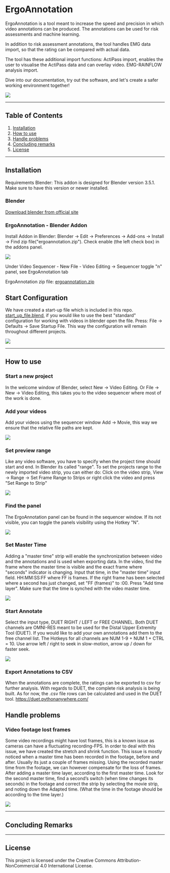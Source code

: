 # ErgoAnnotation
ErgoAnnotation is a tool meant to increase the speed and precision in which video annotations can be produced. The annotations can be used for risk assessments and machine learning.  

In addition to risk assessment annotations, the tool handles EMG data import, so that the rating can be compared with actual data. 

The tool has these additional import functions:
ActiPass import, enables the user to visualise the ActiPass data and can overlay video. 
EMG-RAINFLOW analysis import. 

Dive into our documentation, try out the software, and let's create a safer working environment together!

![](https://github.com/Rockfella/rockfella_public/blob/main/annotate_example.gif)

---

## Table of Contents

1. [Installation](#Installation)
2. [How to use](#How-to-use)
3. [Handle problems](#Handle-problems)
4. [Concluding remarks](#Concluding-Remarks)
5. [License](#License)


---

## Installation

Requirements
Blender: This addon is designed for Blender version 3.5.1. Make sure to have this version or newer installed.



### Blender


[Download blender from official site](https://www.blender.org/download/)



### ErgoAnnotation - Blender Addon
Install Addon in Blender: 
Blender -> Edit -> Preferences -> Add-ons -> Install -> Find zip file("ergoannotation.zip"). Check enable (the left check box) in the addons panel.

![](https://github.com/Rockfella/rockfella_public/blob/main/install_addon.png)


Under Video Sequencer - New File - Video Editing -> Sequencer toggle "n" panel, see ErgoAnnotation tab

ErgoAnnotation zip file:
[ergoannotation.zip](https://github.com/Rockfella/ErgoAnnotation/blob/master/latest/ergoannotation.zip)
## Start Configuration
We have created a start-up file which is included in this repo. [start_up_file.blend](https://github.com/Rockfella/ErgoAnnotation/blob/master/start_up_file.blend), if you would like to use 
the best "standard" configuration for working with videos in blender open the file. Press: File -> Defaults -> 
Save Startup File. This way the configuration will remain throughout different projects.

![](https://github.com/Rockfella/rockfella_public/blob/main/start_up_file.png)



---

## How to use

### Start a new project
In the welcome window of Blender, select New -> Video Editing. Or File -> New -> Video Editing, this takes you to the video sequencer where most of the work is done.



### Add your videos
Add your videos using the sequencer window Add -> Movie, this way we ensure that the relative file paths are kept. 

![](https://github.com/Rockfella/rockfella_public/blob/main/add_movie.gif)

### Set preview range
Like any video software, you have to specify when the project time should start and end. In Blender its called "range". To set the projects range to the newly imported video strip, you can either do: Click on the video strip, View -> Range -> Set Frame Range to Strips or right click the video and press "Set Range to Strip"


![](https://github.com/Rockfella/rockfella_public/blob/main/set_range.gif)

### Find the panel
The ErgoAnnotation panel can be found in the sequencer window. If its not visible, you can toggle the panels visibility using the Hotkey "N". 

![](https://github.com/Rockfella/rockfella_public/blob/main/toggle_panel.gif)

### Set Master Time

Adding a "master time" strip will enable the synchronization between video and the annotations and is used when exporting data. In the video, find the frame where the master time is visible and the exact frame where "seconds" indicator is changing. Input that time, in the "master time" input field. HH:MM:SS:FF where FF is frames. If the right frame has been selected where a second has just changed, set "FF (frames)" to :00. Press "Add time layer". Make sure that the time is synched with the video master time. 

![](https://github.com/Rockfella/rockfella_public/blob/main/master_time_colors.gif)

### Start Annotate
Select the input type, DUET RIGHT / LEFT or FREE CHANNEL. Both DUET channels are OMNI-RES meant to be used for the Distal Upper Extremity Tool (DUET). If you would like to add your own annotations add them to the free channel list. The Hotkeys for all channels are NUM 1-9 + NUM 1 + CTRL = 10. Use arrow left / right to seek in slow-motion, arrow up / down for faster seek.

![](https://github.com/Rockfella/rockfella_public/blob/main/annotate_example.gif)


### Export Annotations to CSV
When the annotations are complete, the ratings can be exported to csv for further analysis. With regards to DUET, the complete risk analysis is being built. As for now, the .csv file rows can be calculated and used in the DUET tool. https://duet.pythonanywhere.com/






## Handle problems
### Video footage lost frames
Some video recordings might have lost frames, this is a known issue as cameras can have a fluctuating recording-FPS. 
In order to deal with this issue, we have created the stretch and shrink function. This issue is mostly noticed when a master time has been recorded in the footage, before and after. Usually its just a couple of frames missing. Using the recorded master time from the footage, we can however compensate for the loss of frames. After adding a master time layer, according to the first master time. Look for the second master time, find a second’s switch (when time changes its seconds) in the footage and correct the strip by selecting the movie strip, and noting down the Adapted time. (What the time in the footage should be according to the time layer.)  


![](https://github.com/Rockfella/rockfella_public/blob/main/stretch_shrink.gif)



---

## Concluding Remarks



---

## License

This project is licensed under the Creative Commons Attribution-NonCommercial 4.0 International License.